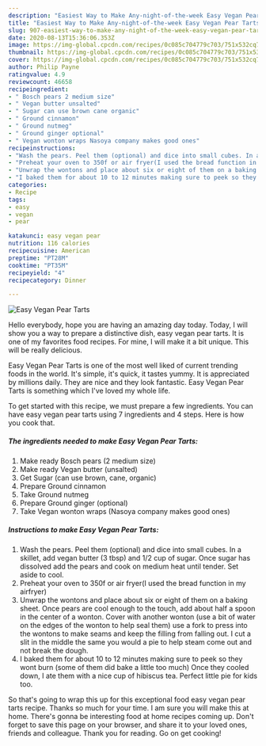 ```yaml
---
description: "Easiest Way to Make Any-night-of-the-week Easy Vegan Pear Tarts"
title: "Easiest Way to Make Any-night-of-the-week Easy Vegan Pear Tarts"
slug: 907-easiest-way-to-make-any-night-of-the-week-easy-vegan-pear-tarts
date: 2020-08-13T15:36:06.353Z
image: https://img-global.cpcdn.com/recipes/0c085c704779c703/751x532cq70/easy-vegan-pear-tarts-recipe-main-photo.jpg
thumbnail: https://img-global.cpcdn.com/recipes/0c085c704779c703/751x532cq70/easy-vegan-pear-tarts-recipe-main-photo.jpg
cover: https://img-global.cpcdn.com/recipes/0c085c704779c703/751x532cq70/easy-vegan-pear-tarts-recipe-main-photo.jpg
author: Philip Payne
ratingvalue: 4.9
reviewcount: 46658
recipeingredient:
- " Bosch pears 2 medium size"
- " Vegan butter unsalted"
- " Sugar can use brown cane organic"
- " Ground cinnamon"
- " Ground nutmeg"
- " Ground ginger optional"
- " Vegan wonton wraps Nasoya company makes good ones"
recipeinstructions:
- "Wash the pears. Peel them (optional) and dice into small cubes. In a skillet, add vegan butter (3 tbsp) and 1/2 cup of sugar. Once sugar has dissolved add the pears and cook on medium heat until tender. Set aside to cool."
- "Preheat your oven to 350f or air fryer(I used the bread function in my airfryer)"
- "Unwrap the wontons and place about six or eight of them on a baking sheet. Once pears are cool enough to the touch, add about half a spoon in the center of a wonton. Cover with another wonton (use a bit of water on the edges of the wonton to help seal them) use a fork to press into the wontons to make seams and keep the filling from falling out. I cut a slit in the middle the same you would a pie to help steam come out and not break the dough."
- "I baked them for about 10 to 12 minutes making sure to peek so they wont burn (some of them did bake a little too much) Once they cooled down, I ate them with a nice cup of hibiscus tea. Perfect little pie for kids too."
categories:
- Recipe
tags:
- easy
- vegan
- pear

katakunci: easy vegan pear 
nutrition: 116 calories
recipecuisine: American
preptime: "PT28M"
cooktime: "PT35M"
recipeyield: "4"
recipecategory: Dinner

---
```



![Easy Vegan Pear Tarts](https://img-global.cpcdn.com/recipes/0c085c704779c703/751x532cq70/easy-vegan-pear-tarts-recipe-main-photo.jpg)

Hello everybody, hope you are having an amazing day today. Today, I will show you a way to prepare a distinctive dish, easy vegan pear tarts. It is one of my favorites food recipes. For mine, I will make it a bit unique. This will be really delicious.

Easy Vegan Pear Tarts is one of the most well liked of current trending foods in the world. It's simple, it's quick, it tastes yummy. It is appreciated by millions daily. They are nice and they look fantastic. Easy Vegan Pear Tarts is something which I've loved my whole life.




To get started with this recipe, we must prepare a few ingredients. You can have easy vegan pear tarts using 7 ingredients and 4 steps. Here is how you cook that.

<!--inarticleads1-->

##### The ingredients needed to make Easy Vegan Pear Tarts:

1. Make ready  Bosch pears (2 medium size)
1. Make ready  Vegan butter (unsalted)
1. Get  Sugar (can use brown, cane, organic)
1. Prepare  Ground cinnamon
1. Take  Ground nutmeg
1. Prepare  Ground ginger (optional)
1. Take  Vegan wonton wraps (Nasoya company makes good ones)




<!--inarticleads2-->

##### Instructions to make Easy Vegan Pear Tarts:

1. Wash the pears. Peel them (optional) and dice into small cubes. In a skillet, add vegan butter (3 tbsp) and 1/2 cup of sugar. Once sugar has dissolved add the pears and cook on medium heat until tender. Set aside to cool.
1. Preheat your oven to 350f or air fryer(I used the bread function in my airfryer)
1. Unwrap the wontons and place about six or eight of them on a baking sheet. Once pears are cool enough to the touch, add about half a spoon in the center of a wonton. Cover with another wonton (use a bit of water on the edges of the wonton to help seal them) use a fork to press into the wontons to make seams and keep the filling from falling out. I cut a slit in the middle the same you would a pie to help steam come out and not break the dough.
1. I baked them for about 10 to 12 minutes making sure to peek so they wont burn (some of them did bake a little too much) Once they cooled down, I ate them with a nice cup of hibiscus tea. Perfect little pie for kids too.




So that's going to wrap this up for this exceptional food easy vegan pear tarts recipe. Thanks so much for your time. I am sure you will make this at home. There's gonna be interesting food at home recipes coming up. Don't forget to save this page on your browser, and share it to your loved ones, friends and colleague. Thank you for reading. Go on get cooking!
